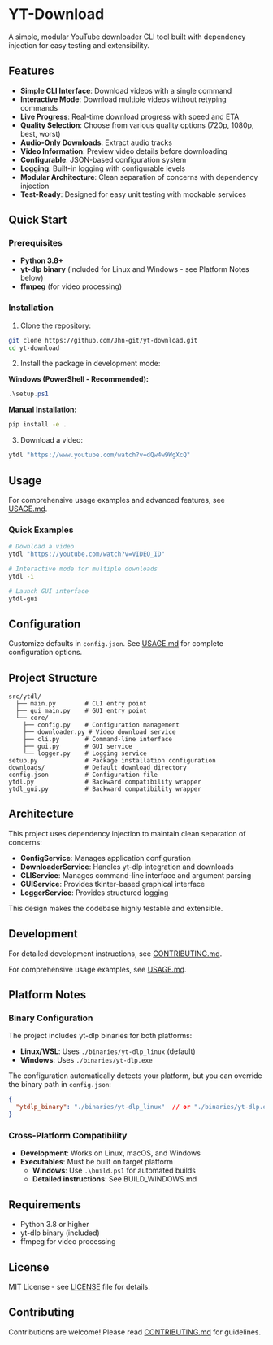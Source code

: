 # YT-Download

A simple, modular YouTube downloader CLI tool built with dependency injection for easy testing and extensibility.

## Features

- **Simple CLI Interface**: Download videos with a single command
- **Interactive Mode**: Download multiple videos without retyping commands
- **Live Progress**: Real-time download progress with speed and ETA
- **Quality Selection**: Choose from various quality options (720p, 1080p, best, worst)
- **Audio-Only Downloads**: Extract audio tracks
- **Video Information**: Preview video details before downloading
- **Configurable**: JSON-based configuration system
- **Logging**: Built-in logging with configurable levels
- **Modular Architecture**: Clean separation of concerns with dependency injection
- **Test-Ready**: Designed for easy unit testing with mockable services

## Quick Start

### Prerequisites

- **Python 3.8+**
- **yt-dlp binary** (included for Linux and Windows - see Platform Notes below)
- **ffmpeg** (for video processing)

### Installation

1. Clone the repository:
```bash
git clone https://github.com/Jhn-git/yt-download.git
cd yt-download
```

2. Install the package in development mode:

**Windows (PowerShell - Recommended):**
```powershell
.\setup.ps1
```

**Manual Installation:**
```bash
pip install -e .
```

3. Download a video:
```bash
ytdl "https://www.youtube.com/watch?v=dQw4w9WgXcQ"
```

## Usage

For comprehensive usage examples and advanced features, see [USAGE.md](USAGE.md).

### Quick Examples

```bash
# Download a video
ytdl "https://youtube.com/watch?v=VIDEO_ID"

# Interactive mode for multiple downloads
ytdl -i

# Launch GUI interface
ytdl-gui
```

## Configuration

Customize defaults in `config.json`. See [USAGE.md](USAGE.md) for complete configuration options.

## Project Structure

```
src/ytdl/
  ├── main.py        # CLI entry point
  ├── gui_main.py    # GUI entry point
  └── core/
    ├── config.py    # Configuration management
    ├── downloader.py # Video download service
    ├── cli.py       # Command-line interface
    ├── gui.py       # GUI service
    └── logger.py    # Logging service
setup.py             # Package installation configuration
downloads/           # Default download directory
config.json          # Configuration file
ytdl.py              # Backward compatibility wrapper
ytdl_gui.py          # Backward compatibility wrapper
```

## Architecture

This project uses dependency injection to maintain clean separation of concerns:

- **ConfigService**: Manages application configuration
- **DownloaderService**: Handles yt-dlp integration and downloads
- **CLIService**: Manages command-line interface and argument parsing
- **GUIService**: Provides tkinter-based graphical interface
- **LoggerService**: Provides structured logging

This design makes the codebase highly testable and extensible.

## Development

For detailed development instructions, see [CONTRIBUTING.md](CONTRIBUTING.md).

For comprehensive usage examples, see [USAGE.md](USAGE.md).

## Platform Notes

### Binary Configuration

The project includes yt-dlp binaries for both platforms:
- **Linux/WSL**: Uses `./binaries/yt-dlp_linux` (default)
- **Windows**: Uses `./binaries/yt-dlp.exe`

The configuration automatically detects your platform, but you can override the binary path in `config.json`:

```json
{
  "ytdlp_binary": "./binaries/yt-dlp_linux"  // or "./binaries/yt-dlp.exe"
}
```

### Cross-Platform Compatibility

- **Development**: Works on Linux, macOS, and Windows
- **Executables**: Must be built on target platform
  - **Windows**: Use `.\build.ps1` for automated builds
  - **Detailed instructions**: See BUILD_WINDOWS.md

## Requirements

- Python 3.8 or higher
- yt-dlp binary (included)
- ffmpeg for video processing

## License

MIT License - see [LICENSE](LICENSE) file for details.

## Contributing

Contributions are welcome! Please read [CONTRIBUTING.md](CONTRIBUTING.md) for guidelines.